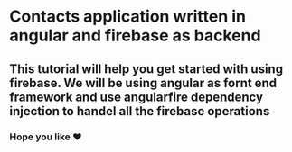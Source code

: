 # Contacts application written in angular and firebase as backend

## This tutorial will help you get started with using firebase. We will be using angular as fornt end framework and use angularfire dependency injection to handel all the firebase operations

### Hope you like :heart: 